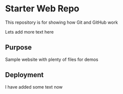 # Starter Web Repo

This repository is for showing how Git and GitHub work

Lets add more text here

## Purpose

Sample website with plenty of files for demos

## Deployment

I have added some text now

